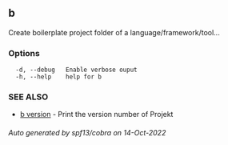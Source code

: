 ## b

Create boilerplate project folder of a language/framework/tool...

### Options

```
  -d, --debug   Enable verbose ouput
  -h, --help    help for b
```

### SEE ALSO

* [b version](b_version.md)	 - Print the version number of Projekt

###### Auto generated by spf13/cobra on 14-Oct-2022
